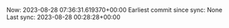 Now: 2023-08-28 07:36:31.619370+00:00 Earliest commit since sync: None Last sync: 2023-08-28 00:28:28+00:00
